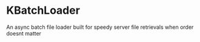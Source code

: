 # KBatchLoader
An async batch file loader built for speedy server file retrievals when order doesnt matter
